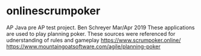 # onlinescrumpoker
AP Java pre AP test project.
Ben Schreyer Mar/Apr 2019
These applications are used to play planning poker. These sources were referenced for udnerstanding of rules and gameplay
https://www.scrumpoker.online/
https://www.mountaingoatsoftware.com/agile/planning-poker
